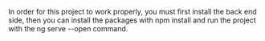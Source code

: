 In order for this project to work properly, you must first install the back end side, then you can install the packages with npm install and run the project with the ng serve --open command.
